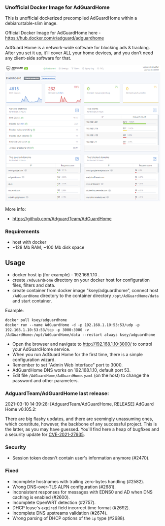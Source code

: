### Unofficial Docker Image for AdGuardHome
This is unofficial dockerized precompiled AdGuardHome within a debian:stable-slim image.

Official Docker Image for AdGuardHome here - https://hub.docker.com/r/adguard/adguardhome

AdGuard Home is a network-wide software for blocking ads & tracking. After you set it up, it'll cover ALL your home devices, and you don't need any client-side software for that.

![AdGuardHome](https://raw.githubusercontent.com/MrKsey/AdGuardHome/master/adh.PNG)

More info:
- https://github.com/AdguardTeam/AdGuardHome

### Requirements

* host with docker
* ~128 Mb RAM, ~100 Mb disk space 

## Usage

* docker host ip (for example) - 192.168.1.10 .
* create ```/AdGuardHome``` directory on your docker host for configuration files, filters and data.
* create container from docker image "ksey/adguardhome", connect host ```/AdGuardHome``` directory to the container directory ```/opt/AdGuardHome/data``` and start container.

Example:
```
docker pull ksey/adguardhome
docker run --name AdGuardHome -d -p 192.168.1.10:53:53/udp -p 192.168.1.10:53:53/tcp -p 3000:3000 -v /AdGuardHome:/opt/AdGuardHome/data --restart always ksey/adguardhome
```

* Open the browser and navigate to http://192.168.1.10:3000/ to control your AdGuardHome service.
* When you run AdGuard Home for the first time, there is a simple configuration wizard.
* Remember to set "Admin Web Interface" port to 3000.
* AdGuardHome DNS works on 192.168.1.10, default port 53.
* Edit file ```/AdGuardHome/AdGuardHome.yaml``` (on the host) to change the password and other parameters.




























### AdguardTeam/AdGuardHome last release:
2021-03-10 14:39:28: [AdguardTeam/AdGuardHome, RELEASE] AdGuard Home v0.105.2:

There are big flashy updates, and there are seemingly unassuming ones, which constitute, however, the backbone of any successful project. This is the latter, as you may have guessed. You'll find here a heap of bugfixes and a security update for [CVE-2021-27935](https://nvd.nist.gov/vuln/detail/CVE-2021-27935).

### Security

- Session token doesn't contain user's information anymore (#2470).

### Fixed

- Incomplete hostnames with trailing zero-bytes handling (#2582).
- Wrong DNS-over-TLS ALPN configuration (#2681).
- Inconsistent responses for messages with EDNS0 and AD when DNS caching is enabled (#2600).
- Incomplete OpenWRT detection (#2757).
- DHCP lease's `expired` field incorrect time format (#2692).
- Incomplete DNS upstreams validation (#2674).
- Wrong parsing of DHCP options of the `ip` type (#2688).
